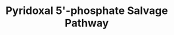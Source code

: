 ---
annotations:
- id: PW:0000138
  parent: classic metabolic pathway
  type: Pathway Ontology
  value: vitamin B6 metabolic pathway
authors:
- Anwesha
- Lindarieswijk
description: This event has been computationally inferred from an event that has been
  demonstrated in another species.<p>The inference is based on Ensembl Compara orthology
  projection. Briefly, reactions for which all involved PhysicalEntities (in input,
  output and catalyst) have a mapped ortholog or paralog are inferred to the other
  species. High-level events are also inferred for these events to allow for easier
  navigation.<p>Details of projection methods and parameters may be found <a href="/projection.html">here.</a><p>  Source:[http://plantreactome.gramene.org/
  Plant Reactome].
last-edited: 2016-07-25
organisms:
- Zea mays
redirect_from:
- /index.php/Pathway:WP2955
- /instance/WP2955
revision: null
schema-jsonld:
- '@context': https://schema.org/
  '@id': https://wikipathways.github.io/pathways/WP2955.html
  '@type': Dataset
  creator:
    '@type': Organization
    name: WikiPathways
  description: This event has been computationally inferred from an event that has
    been demonstrated in another species.<p>The inference is based on Ensembl Compara
    orthology projection. Briefly, reactions for which all involved PhysicalEntities
    (in input, output and catalyst) have a mapped ortholog or paralog are inferred
    to the other species. High-level events are also inferred for these events to
    allow for easier navigation.<p>Details of projection methods and parameters may
    be found <a href="/projection.html">here.</a><p>  Source:[http://plantreactome.gramene.org/
    Plant Reactome].
  keywords:
  - 5'-phosphate
  - ADP
  - ATP
  - GRMZM2G069758
  - H2O
  - H2O2
  - NH3
  - O2
  - PDXP
  - PXA
  - PXAP
  - PXL
  - PXLP
  - pyridoxal
  - synthase
  license: CC0
  name: Pyridoxal 5'-phosphate Salvage Pathway
seo: CreativeWork
title: Pyridoxal 5'-phosphate Salvage Pathway
wpid: WP2955
---